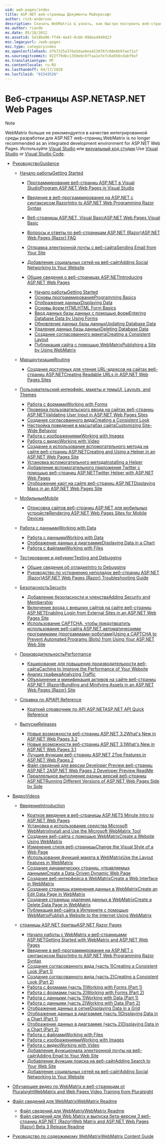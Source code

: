 ```yaml
---
uid: web-pages/index
title: ASP.NET веб-страницы Документы Майкрософт
author: rick-anderson
description: Скачать WebMatrix & узнать, как быстро построить веб-страницы в легкий способ объединить код сервера с HTML.
ms.author: riande
ms.date: 05/18/2012
ms.assetid: 5418ba96-ff49-4a43-9cbb-09dea4949d23
msc.legacyurl: /web-pages
msc.type: categoryindex
ms.openlocfilehash: d767325a376e5daa0ea4236f67c88e6b97ae71a7
ms.sourcegitcommit: 022f79dbc1350e0c6ffaa1e7e7c6e850cdabf9af
ms.translationtype: MT
ms.contentlocale: ru-RU
ms.lasthandoff: 04/17/2020
ms.locfileid: "81543526"
---
```

# <a name="aspnet-web-pages"></a><span data-ttu-id="1e014-103">Веб-страницы ASP.NET</span><span class="sxs-lookup"><span data-stu-id="1e014-103">ASP.NET Web Pages</span></span>

> [!NOTE] 
> <span data-ttu-id="1e014-104">WebMatrix больше не рекомендуется в качестве интегрированной среды разработки для ASP.NET web-страниц.</span><span class="sxs-lookup"><span data-stu-id="1e014-104">WebMatrix is no longer recommended as an integrated development environment for ASP.NET Web Pages.</span></span> <span data-ttu-id="1e014-105">Используйте [Visual Studio](xref:web-pages/overview/getting-started/program-asp-net-web-pages-in-visual-studio) или [визуальный код студии](https://code.visualstudio.com/).</span><span class="sxs-lookup"><span data-stu-id="1e014-105">Use [Visual Studio](xref:web-pages/overview/getting-started/program-asp-net-web-pages-in-visual-studio) or [Visual Studio Code](https://code.visualstudio.com/).</span></span>

- [<span data-ttu-id="1e014-106">Руководство</span><span class="sxs-lookup"><span data-stu-id="1e014-106">Guidance</span></span>](overview/index.md)

    - [<span data-ttu-id="1e014-107">Начало работы</span><span class="sxs-lookup"><span data-stu-id="1e014-107">Getting Started</span></span>](overview/getting-started/index.md)

        - [<span data-ttu-id="1e014-108">Программирование веб-страниц ASP.NET в Visual Studio</span><span class="sxs-lookup"><span data-stu-id="1e014-108">Program ASP.NET Web Pages in Visual Studio</span></span>](overview/getting-started/program-asp-net-web-pages-in-visual-studio.md)
        - [<span data-ttu-id="1e014-109">Введение в веб-программирование на ASP.NET с синтаксисом Razor</span><span class="sxs-lookup"><span data-stu-id="1e014-109">Intro to ASP.NET Web Programming Razor Syntax</span></span>](overview/getting-started/introducing-razor-syntax-c.md)
        - [<span data-ttu-id="1e014-110">Веб-страницы ASP.NET, Visual Basic</span><span class="sxs-lookup"><span data-stu-id="1e014-110">ASP.NET Web Pages Visual Basic</span></span>](overview/getting-started/introducing-razor-syntax-vb.md)
        - [<span data-ttu-id="1e014-111">Вопросы и ответы по веб-страницам ASP.NET (Razor)</span><span class="sxs-lookup"><span data-stu-id="1e014-111">ASP.NET Web Pages (Razor) FAQ</span></span>](overview/getting-started/aspnet-web-pages-razor-faq.md)
        - [<span data-ttu-id="1e014-112">Отправка электронной почты с веб-сайта</span><span class="sxs-lookup"><span data-stu-id="1e014-112">Sending Email from Your Site</span></span>](overview/getting-started/11-adding-email-to-your-web-site.md)
        - [<span data-ttu-id="1e014-113">Добавление социальных сетей на веб-сайт</span><span class="sxs-lookup"><span data-stu-id="1e014-113">Adding Social Networking to Your Website</span></span>](overview/getting-started/13-adding-social-networking-to-your-web-site.md)
        - [<span data-ttu-id="1e014-114">Общие сведения о веб-страницах ASP.NET</span><span class="sxs-lookup"><span data-stu-id="1e014-114">Introducing ASP.NET Web Pages</span></span>](overview/getting-started/introducing-aspnet-web-pages-2/index.md)

            - [<span data-ttu-id="1e014-115">Начало работы</span><span class="sxs-lookup"><span data-stu-id="1e014-115">Getting Started</span></span>](overview/getting-started/introducing-aspnet-web-pages-2/getting-started.md)
            - [<span data-ttu-id="1e014-116">Основы программирования</span><span class="sxs-lookup"><span data-stu-id="1e014-116">Programming Basics</span></span>](overview/getting-started/introducing-aspnet-web-pages-2/intro-to-web-pages-programming.md)
            - [<span data-ttu-id="1e014-117">Отображение данных</span><span class="sxs-lookup"><span data-stu-id="1e014-117">Displaying Data</span></span>](overview/getting-started/introducing-aspnet-web-pages-2/displaying-data.md)
            - [<span data-ttu-id="1e014-118">Основы форм HTML</span><span class="sxs-lookup"><span data-stu-id="1e014-118">HTML Form Basics</span></span>](overview/getting-started/introducing-aspnet-web-pages-2/form-basics.md)
            - [<span data-ttu-id="1e014-119">Ввод данных базы данных с помощью форм</span><span class="sxs-lookup"><span data-stu-id="1e014-119">Entering Database Data by Using Forms</span></span>](overview/getting-started/introducing-aspnet-web-pages-2/entering-data.md)
            - [<span data-ttu-id="1e014-120">Обновление данных базы данных</span><span class="sxs-lookup"><span data-stu-id="1e014-120">Updating Database Data</span></span>](overview/getting-started/introducing-aspnet-web-pages-2/updating-data.md)
            - [<span data-ttu-id="1e014-121">Удаление данных базы данных</span><span class="sxs-lookup"><span data-stu-id="1e014-121">Deleting Database Data</span></span>](overview/getting-started/introducing-aspnet-web-pages-2/deleting-data.md)
            - [<span data-ttu-id="1e014-122">Создание согласованного макета</span><span class="sxs-lookup"><span data-stu-id="1e014-122">Creating a Consistent Layout</span></span>](overview/getting-started/introducing-aspnet-web-pages-2/layouts.md)
            - [<span data-ttu-id="1e014-123">Публикация сайта с помощью WebMatrix</span><span class="sxs-lookup"><span data-stu-id="1e014-123">Publishing a Site by Using WebMatrix</span></span>](overview/getting-started/introducing-aspnet-web-pages-2/publishing.md)
    - [<span data-ttu-id="1e014-124">Маршрутизация</span><span class="sxs-lookup"><span data-stu-id="1e014-124">Routing</span></span>](overview/routing/index.md)

        - [<span data-ttu-id="1e014-125">Создание доступных для чтения URL-адресов на сайтах веб-страниц ASP.NET</span><span class="sxs-lookup"><span data-stu-id="1e014-125">Creating Readable URLs in ASP.NET Web Pages Sites</span></span>](overview/routing/creating-readable-urls-in-aspnet-web-pages-sites.md)
    - [<span data-ttu-id="1e014-126">Пользовательский интерфейс, макеты и темы</span><span class="sxs-lookup"><span data-stu-id="1e014-126">UI, Layouts, and Themes</span></span>](overview/ui-layouts-and-themes/index.md)

        - [<span data-ttu-id="1e014-127">Работа с формами</span><span class="sxs-lookup"><span data-stu-id="1e014-127">Working with Forms</span></span>](overview/ui-layouts-and-themes/4-working-with-forms.md)
        - [<span data-ttu-id="1e014-128">Проверка пользовательского ввода на сайтах веб-страниц ASP.NET</span><span class="sxs-lookup"><span data-stu-id="1e014-128">Validating User Input in ASP.NET Web Pages Sites</span></span>](overview/ui-layouts-and-themes/validating-user-input-in-aspnet-web-pages-sites.md)
        - [<span data-ttu-id="1e014-129">Создание согласованного вида</span><span class="sxs-lookup"><span data-stu-id="1e014-129">Creating a Consistent Look</span></span>](overview/ui-layouts-and-themes/3-creating-a-consistent-look.md)
        - [<span data-ttu-id="1e014-130">Настройка поведения в масштабах сайта</span><span class="sxs-lookup"><span data-stu-id="1e014-130">Customizing Site-Wide Behavior</span></span>](overview/ui-layouts-and-themes/18-customizing-site-wide-behavior.md)
        - [<span data-ttu-id="1e014-131">Работа с изображениями</span><span class="sxs-lookup"><span data-stu-id="1e014-131">Working with Images</span></span>](overview/ui-layouts-and-themes/9-working-with-images.md)
        - [<span data-ttu-id="1e014-132">Работа с видео</span><span class="sxs-lookup"><span data-stu-id="1e014-132">Working with Video</span></span>](overview/ui-layouts-and-themes/10-working-with-video.md)
        - [<span data-ttu-id="1e014-133">Создание и использование вспомогательного метода на сайте веб-страниц ASP.NET</span><span class="sxs-lookup"><span data-stu-id="1e014-133">Creating and Using a Helper in an ASP.NET Web Pages Site</span></span>](overview/ui-layouts-and-themes/creating-and-using-a-helper-in-an-aspnet-web-pages-site.md)
        - [<span data-ttu-id="1e014-134">Установка вспомогательного метода</span><span class="sxs-lookup"><span data-stu-id="1e014-134">Installing a Helper</span></span>](overview/ui-layouts-and-themes/installing-helpers.md)
        - [<span data-ttu-id="1e014-135">Добавление вспомогательного приложения Twitter с помощью веб-страниц ASP.NET</span><span class="sxs-lookup"><span data-stu-id="1e014-135">Twitter Helper with ASP.NET Web Pages</span></span>](overview/ui-layouts-and-themes/twitter-helper.md)
        - [<span data-ttu-id="1e014-136">Отображение карт на сайте веб-страниц ASP.NET</span><span class="sxs-lookup"><span data-stu-id="1e014-136">Displaying Maps in an ASP.NET Web Pages Site</span></span>](overview/ui-layouts-and-themes/displaying-maps-in-an-aspnet-web-pages-site.md)
    - [<span data-ttu-id="1e014-137">Мобильные</span><span class="sxs-lookup"><span data-stu-id="1e014-137">Mobile</span></span>](overview/mobile/index.md)

        - [<span data-ttu-id="1e014-138">Отрисовка сайтов веб-страниц ASP.NET для мобильных устройств</span><span class="sxs-lookup"><span data-stu-id="1e014-138">Rendering ASP.NET Web Pages Sites for Mobile Devices</span></span>](overview/mobile/rendering-aspnet-web-pages-sites-for-mobile-devices.md)
    - [<span data-ttu-id="1e014-139">Работа с данными</span><span class="sxs-lookup"><span data-stu-id="1e014-139">Working with Data</span></span>](overview/data/index.md)

        - [<span data-ttu-id="1e014-140">Работа с данными</span><span class="sxs-lookup"><span data-stu-id="1e014-140">Working with Data</span></span>](overview/data/5-working-with-data.md)
        - [<span data-ttu-id="1e014-141">Отображение данных в диаграмме</span><span class="sxs-lookup"><span data-stu-id="1e014-141">Displaying Data in a Chart</span></span>](overview/data/7-displaying-data-in-a-chart.md)
        - [<span data-ttu-id="1e014-142">Работа с файлами</span><span class="sxs-lookup"><span data-stu-id="1e014-142">Working with Files</span></span>](overview/data/working-with-files.md)
    - [<span data-ttu-id="1e014-143">Тестирование и дебукинг</span><span class="sxs-lookup"><span data-stu-id="1e014-143">Testing and Debugging</span></span>](overview/testing-and-debugging/index.md)

        - [<span data-ttu-id="1e014-144">Общие сведения об отладке</span><span class="sxs-lookup"><span data-stu-id="1e014-144">Intro to Debugging</span></span>](overview/testing-and-debugging/introduction-to-debugging.md)
        - [<span data-ttu-id="1e014-145">Руководство по устранению неполадок веб-страниц ASP.NET (Razor)</span><span class="sxs-lookup"><span data-stu-id="1e014-145">ASP.NET Web Pages (Razor) Troubleshooting Guide</span></span>](overview/testing-and-debugging/aspnet-web-pages-razor-troubleshooting-guide.md)
    - [<span data-ttu-id="1e014-146">Безопасность</span><span class="sxs-lookup"><span data-stu-id="1e014-146">Security</span></span>](overview/security/index.md)

        - [<span data-ttu-id="1e014-147">Добавление безопасности и членства</span><span class="sxs-lookup"><span data-stu-id="1e014-147">Adding Security and Membership</span></span>](overview/security/16-adding-security-and-membership.md)
        - [<span data-ttu-id="1e014-148">Включение входа с внешних сайтов на сайте веб-страниц ASP.NET</span><span class="sxs-lookup"><span data-stu-id="1e014-148">Enabling Login from External Sites in an ASP.NET Web Pages Site</span></span>](overview/security/enabling-login-from-external-sites-in-an-aspnet-web-pages-site.md)
        - [<span data-ttu-id="1e014-149">Использование CAPTCHA, чтобы предотвратить использование веб-сайта ASP.NET автоматическими программами (программами-роботами)</span><span class="sxs-lookup"><span data-stu-id="1e014-149">Using a CAPTCHA to Prevent Automated Programs (Bots) from Using Your ASP.NET Web Site</span></span>](overview/security/using-a-catpcha-to-prevent-automated-programs-bots-from-using-your-aspnet-web-site.md)
    - [<span data-ttu-id="1e014-150">Производительность</span><span class="sxs-lookup"><span data-stu-id="1e014-150">Performance</span></span>](overview/performance-and-traffic/index.md)

        - [<span data-ttu-id="1e014-151">Кэширование для повышения производительности веб-сайта</span><span class="sxs-lookup"><span data-stu-id="1e014-151">Caching to Improve the Performance of Your Website</span></span>](overview/performance-and-traffic/15-caching-to-improve-the-performance-of-your-website.md)
        - [<span data-ttu-id="1e014-152">Анализ трафика</span><span class="sxs-lookup"><span data-stu-id="1e014-152">Analyzing Traffic</span></span>](overview/performance-and-traffic/14-analyzing-traffic.md)
        - [<span data-ttu-id="1e014-153">Объединение и минификация активов на сайте веб-страниц ASP.NET (Razor)</span><span class="sxs-lookup"><span data-stu-id="1e014-153">Bundling and Minifying Assets in an ASP.NET Web Pages (Razor) Site</span></span>](overview/performance-and-traffic/bundling-and-minifying-assets-in-an-aspnet-web-pages-razor-site.md)
    - [<span data-ttu-id="1e014-154">Справка по API</span><span class="sxs-lookup"><span data-stu-id="1e014-154">API Reference</span></span>](overview/api-reference/index.md)

        - [<span data-ttu-id="1e014-155">Краткий справочник по API ASP.NET</span><span class="sxs-lookup"><span data-stu-id="1e014-155">ASP.NET API Quick Reference</span></span>](overview/api-reference/asp-net-web-pages-api-reference.md)
    - [<span data-ttu-id="1e014-156">Выпуски</span><span class="sxs-lookup"><span data-stu-id="1e014-156">Releases</span></span>](overview/releases/index.md)

        - [<span data-ttu-id="1e014-157">Новые возможности веб-страниц ASP.NET 3.2</span><span class="sxs-lookup"><span data-stu-id="1e014-157">What's New in ASP.NET Web Pages 3.2</span></span>](overview/releases/whats-new-in-aspnet-web-pages-32.md)
        - [<span data-ttu-id="1e014-158">Новые возможности веб-страниц ASP.NET 3.1</span><span class="sxs-lookup"><span data-stu-id="1e014-158">What's New in ASP.NET Web Pages 3.1</span></span>](overview/releases/whats-new-aspnet-web-pages-31.md)
        - [<span data-ttu-id="1e014-159">Лучшие функции веб-страниц ASP.NET 2</span><span class="sxs-lookup"><span data-stu-id="1e014-159">Top Features in ASP.NET Web Pages 2</span></span>](overview/releases/top-features-in-web-pages-2.md)
        - [<span data-ttu-id="1e014-160">Файл сведений для версии Developer Preview веб-страниц ASP.NET 2</span><span class="sxs-lookup"><span data-stu-id="1e014-160">ASP.NET Web Pages 2 Developer Preview ReadMe</span></span>](overview/releases/aspnet-web-pages-2-developer-preview-readme.md)
        - [<span data-ttu-id="1e014-161">Параллельное выполнение разных версий веб-страниц ASP.NET</span><span class="sxs-lookup"><span data-stu-id="1e014-161">Running Different Versions of ASP.NET Web Pages Side by Side</span></span>](overview/releases/running-v1-and-v2-sites-side-by-side.md)
- [<span data-ttu-id="1e014-162">Видео</span><span class="sxs-lookup"><span data-stu-id="1e014-162">Videos</span></span>](videos/index.md)

    - [<span data-ttu-id="1e014-163">Введение</span><span class="sxs-lookup"><span data-stu-id="1e014-163">Introduction</span></span>](videos/introduction/index.md)

        - [<span data-ttu-id="1e014-164">Краткое введение в веб-страницы ASP.NET</span><span class="sxs-lookup"><span data-stu-id="1e014-164">5 Minute Intro to ASP.NET Web Pages</span></span>](videos/introduction/5-minute-introduction-to-aspnet-web-pages.md)
        - [<span data-ttu-id="1e014-165">Установка и использование средства Microsoft WebMatrix</span><span class="sxs-lookup"><span data-stu-id="1e014-165">Install and Use the Microsoft WebMatrix Tool</span></span>](videos/introduction/install-and-use-the-microsoft-webmatrix-tool.md)
        - [<span data-ttu-id="1e014-166">Создание веб-сайта с помощью WebMatrix</span><span class="sxs-lookup"><span data-stu-id="1e014-166">Create a Website Using WebMatrix</span></span>](videos/introduction/create-a-website-using-webmatrix.md)
        - [<span data-ttu-id="1e014-167">Изменение стиля веб-страницы</span><span class="sxs-lookup"><span data-stu-id="1e014-167">Change the Visual Style of a Web Page</span></span>](videos/introduction/change-the-visual-style-of-a-web-page.md)
        - [<span data-ttu-id="1e014-168">Использование функций макета в WebMatrix</span><span class="sxs-lookup"><span data-stu-id="1e014-168">Use the Layout Features in WebMatrix</span></span>](videos/introduction/use-the-layout-features-in-webmatrix.md)
        - [<span data-ttu-id="1e014-169">Создание динамических страниц, управляемых данными</span><span class="sxs-lookup"><span data-stu-id="1e014-169">Create a Data-Driven Dynamic Web Page</span></span>](videos/introduction/create-a-data-driven-dynamic-web-page.md)
        - [<span data-ttu-id="1e014-170">Создание веб-интерфейса в WebMatrix</span><span class="sxs-lookup"><span data-stu-id="1e014-170">Create a Web Interface in WebMatrix</span></span>](videos/introduction/create-a-web-interface-in-webmatrix.md)
        - [<span data-ttu-id="1e014-171">Создание страницы изменения данных в WebMatrix</span><span class="sxs-lookup"><span data-stu-id="1e014-171">Create an Edit Data Page in WebMatrix</span></span>](videos/introduction/create-an-edit-data-page-in-webmatrix.md)
        - [<span data-ttu-id="1e014-172">Создание страницы удаления данных в WebMatrix</span><span class="sxs-lookup"><span data-stu-id="1e014-172">Create a Delete Data Page in WebMatrix</span></span>](videos/introduction/create-a-delete-data-page-in-webmatrix.md)
        - [<span data-ttu-id="1e014-173">Публикация веб-сайта в Интернете с помощью WebMatrix</span><span class="sxs-lookup"><span data-stu-id="1e014-173">Publish a Website to the Internet Using WebMatrix</span></span>](videos/introduction/publish-a-website-to-the-internet-using-webmatrix.md)
    - [<span data-ttu-id="1e014-174">страницы ASP.NET бритвы</span><span class="sxs-lookup"><span data-stu-id="1e014-174">ASP.NET Razor Pages</span></span>](videos/aspnet-razor-pages/index.md)

        - [<span data-ttu-id="1e014-175">Начало работы с WebMatrix и веб-страницами ASP.NET</span><span class="sxs-lookup"><span data-stu-id="1e014-175">Getting Started with WebMatrix and ASP.NET Web Pages</span></span>](videos/aspnet-razor-pages/getting-started-with-webmatrix-and-aspnet-web-pages.md)
        - [<span data-ttu-id="1e014-176">Введение в веб-программирование на ASP.NET с синтаксисом Razor</span><span class="sxs-lookup"><span data-stu-id="1e014-176">Intro to ASP.NET Web Programming Razor Syntax</span></span>](videos/aspnet-razor-pages/introduction-to-aspnet-web-programming-using-the-razor-syntax.md)
        - [<span data-ttu-id="1e014-177">Создание согласованного вида (часть 1)</span><span class="sxs-lookup"><span data-stu-id="1e014-177">Creating a Consistent Look (Part 1)</span></span>](videos/aspnet-razor-pages/creating-a-consistent-look-part-1.md)
        - [<span data-ttu-id="1e014-178">Создание согласованного вида (часть 2)</span><span class="sxs-lookup"><span data-stu-id="1e014-178">Creating a Consistent Look (Part 2)</span></span>](videos/aspnet-razor-pages/creating-a-consistent-look-part-2.md)
        - [<span data-ttu-id="1e014-179">Работа с формами (часть 1)</span><span class="sxs-lookup"><span data-stu-id="1e014-179">Working with Forms (Part 1)</span></span>](videos/aspnet-razor-pages/working-with-forms-part-1.md)
        - [<span data-ttu-id="1e014-180">Работа с формами (часть 2)</span><span class="sxs-lookup"><span data-stu-id="1e014-180">Working with Forms (Part 2)</span></span>](videos/aspnet-razor-pages/working-with-forms-part-2.md)
        - [<span data-ttu-id="1e014-181">Работа с данными (часть 1)</span><span class="sxs-lookup"><span data-stu-id="1e014-181">Working with Data (Part 1)</span></span>](videos/aspnet-razor-pages/working-with-data-part-1.md)
        - [<span data-ttu-id="1e014-182">Работа с данными (часть 2)</span><span class="sxs-lookup"><span data-stu-id="1e014-182">Working with Data (Part 2)</span></span>](videos/aspnet-razor-pages/working-with-data-part-2.md)
        - [<span data-ttu-id="1e014-183">Отображение данных в сетке</span><span class="sxs-lookup"><span data-stu-id="1e014-183">Displaying Data in a Grid</span></span>](videos/aspnet-razor-pages/displaying-data-in-a-grid.md)
        - [<span data-ttu-id="1e014-184">Отображение данных в диаграмме (часть 1)</span><span class="sxs-lookup"><span data-stu-id="1e014-184">Displaying Data in a Chart (Part 1)</span></span>](videos/aspnet-razor-pages/displaying-data-in-a-chart-part-1.md)
        - [<span data-ttu-id="1e014-185">Отображение данных в диаграмме (часть 2)</span><span class="sxs-lookup"><span data-stu-id="1e014-185">Displaying Data in a Chart (Part 2)</span></span>](videos/aspnet-razor-pages/displaying-data-in-a-chart-part-2.md)
        - [<span data-ttu-id="1e014-186">Работа с файлами</span><span class="sxs-lookup"><span data-stu-id="1e014-186">Working with Files</span></span>](videos/aspnet-razor-pages/working-with-files.md)
        - [<span data-ttu-id="1e014-187">Работа с изображениями</span><span class="sxs-lookup"><span data-stu-id="1e014-187">Working with Images</span></span>](videos/aspnet-razor-pages/working-with-images.md)
        - [<span data-ttu-id="1e014-188">Работа с видео</span><span class="sxs-lookup"><span data-stu-id="1e014-188">Working with Video</span></span>](videos/aspnet-razor-pages/working-with-video.md)
        - [<span data-ttu-id="1e014-189">Добавление функционала электронной почты на веб-сайт</span><span class="sxs-lookup"><span data-stu-id="1e014-189">Adding Email to Your Web Site</span></span>](videos/aspnet-razor-pages/adding-email-to-your-web-site.md)
        - [<span data-ttu-id="1e014-190">Добавление функции поиска на веб-сайт</span><span class="sxs-lookup"><span data-stu-id="1e014-190">Adding Search to Your Web Site</span></span>](videos/aspnet-razor-pages/adding-search-to-your-web-site.md)
        - [<span data-ttu-id="1e014-191">Добавление социальных сетей на веб-сайт</span><span class="sxs-lookup"><span data-stu-id="1e014-191">Adding Social Networking to Your Website</span></span>](videos/aspnet-razor-pages/adding-social-networking-to-your-website.md)
- [<span data-ttu-id="1e014-192">Обучающее видео по WebMatrix и веб-страницам от Pluralsight</span><span class="sxs-lookup"><span data-stu-id="1e014-192">WebMatrix and Web Pages Video Training from Pluralsight</span></span>](pluralsight.md)
- [<span data-ttu-id="1e014-193">Файл сведений для WebMatrix</span><span class="sxs-lookup"><span data-stu-id="1e014-193">WebMatrix Readme</span></span>](readme/index.md)

    - [<span data-ttu-id="1e014-194">Файл сведений для WebMatrix</span><span class="sxs-lookup"><span data-stu-id="1e014-194">WebMatrix Readme</span></span>](readme/overview.md)
    - [<span data-ttu-id="1e014-195">Файл сведений для Web Matrix и выпуска бета-версии 3 веб-страниц ASP.NET (Razor)</span><span class="sxs-lookup"><span data-stu-id="1e014-195">Web Matrix and ASP.NET Web Pages (Razor) Beta 3 Release Readme</span></span>](readme/beta3.md)
- [<span data-ttu-id="1e014-196">Руководство по содержимому WebMatrix</span><span class="sxs-lookup"><span data-stu-id="1e014-196">WebMatrix Content Guide</span></span>](content-guide.md)
